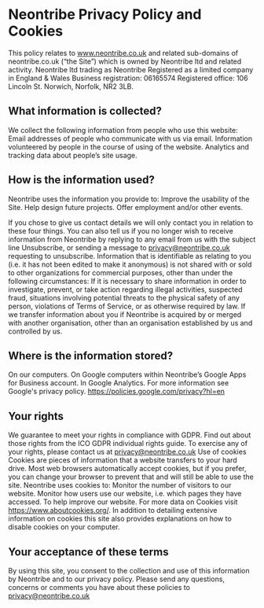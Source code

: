 # Neontribe Privacy Policy and Cookies

This policy relates to www.neontribe.co.uk and related sub-domains of neontribe.co.uk (“the Site”) which is owned by Neontribe ltd and related activity.
Neontribe ltd trading as Neontribe
Registered as a limited company in England & Wales
Business registration: 06165574
Registered office: 106 Lincoln St. Norwich, Norfolk, NR2 3LB.

## What information is collected?

We collect the following information from people who use this website:
Email addresses of people who communicate with us via email.
Information volunteered by people in the course of using of the website.
Analytics and tracking data about people’s site usage.

## How is the information used?

Neontribe uses the information you provide to:
Improve the usability of the Site.
Help design future projects.
Offer employment and/or other events.

If you chose to give us contact details we will only contact you in relation to these four things. You can also tell us if you no longer wish to receive information from Neontribe by replying to any email from us with the subject line Unsubscribe, or sending a message to privacy@neontribe.co.uk requesting to unsubscribe.
Information that is identifiable as relating to you (i.e. it has not been edited to make it anonymous) is not shared with or sold to other organizations for commercial purposes, other than under the following circumstances:
If it is necessary to share information in order to investigate, prevent, or take action regarding illegal activities, suspected fraud, situations involving potential threats to the physical safety of any person, violations of Terms of Service, or as otherwise required by law.
If we transfer information about you if Neontribe is acquired by or merged with another organisation, other than an organisation established by us and controlled by us.

## Where is the information stored?

On our computers.
On Google computers within Neontribe’s Google Apps for Business account.
In Google Analytics. For more information see Google's privacy policy. https://policies.google.com/privacy?hl=en

## Your rights

We guarantee to meet your rights in compliance with GDPR. Find out about those rights from the ICO GDPR individual rights guide. To exercise any of your rights, please contact us at privacy@neontribe.co.uk
Use of cookies
Cookies are pieces of information that a website transfers to your hard drive. Most web browsers automatically accept cookies, but if you prefer, you can change your browser to prevent that and will still be able to use the site.
Neontribe uses cookies to:
Monitor the number of visitors to our website.
Monitor how users use our website, i.e. which pages they have accessed.
To help improve our website.
For more data on Cookies visit https://www.aboutcookies.org/. In addition to detailing extensive information on cookies this site also provides explanations on how to disable cookies on your computer.

## Your acceptance of these terms

By using this site, you consent to the collection and use of this information by Neontribe and to our privacy policy. Please send any questions, concerns or comments you have about these policies to privacy@neontribe.co.uk
